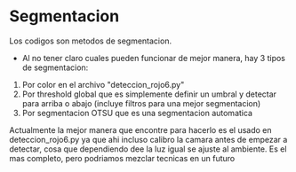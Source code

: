 # Segmentacion

Los codigos son metodos de segmentacion. 
- Al no tener claro cuales pueden funcionar de mejor manera, hay 3 tipos de segmentacion:
1. Por color en el archivo "deteccion_rojo6.py"
2. Por threshold global que es simplemente definir un umbral y detectar para arriba o abajo (incluye filtros para una mejor segmentacion)
3. Por segmentacion OTSU que es una segmentacion automatica 

Actualmente la mejor manera que encontre para hacerlo es el usado en deteccion_rojo6.py ya que ahi incluso calibro la camara antes de empezar a detectar, cosa que dependiendo dee la luz igual se ajuste al ambiente. Es el mas completo, pero podriamos mezclar tecnicas en un futuro